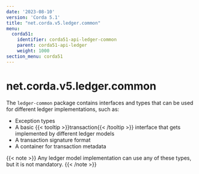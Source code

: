 ```yaml
---
date: '2023-08-10'
version: 'Corda 5.1'
title: "net.corda.v5.ledger.common"
menu:
  corda51:
    identifier: corda51-api-ledger-common
    parent: corda51-api-ledger
    weight: 1000
section_menu: corda51
---
```

# net.corda.v5.ledger.common

The `ledger-common` package contains interfaces and types that can be used for different ledger implementations, such as:
* Exception types
* A basic {{< tooltip >}}transaction{{< /tooltip >}} interface that gets implemented by different ledger models
* A transaction signature format
* A container for transaction metadata

{{< note >}}
Any ledger model implementation can use any of these types, but it is not mandatory.
{{< /note >}}
